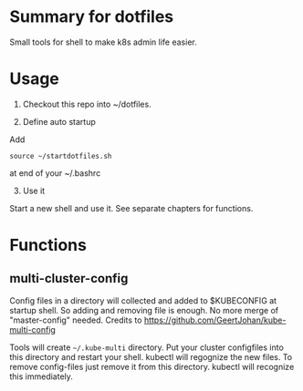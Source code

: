 # Summary for dotfiles 

Small tools for shell to make k8s admin life easier. 

# Usage

1. Checkout this repo into ~/dotfiles.

2. Define auto startup

Add 
```
source ~/startdotfiles.sh
```
at end of your ~/.bashrc

3. Use it

Start a new shell and use it. See separate chapters for functions.


# Functions

## multi-cluster-config
Config files in a directory will collected and added to $KUBECONFIG at startup shell. So adding and removing file is enough. No more merge of "master-config" needed.
Credits to https://github.com/GeertJohan/kube-multi-config

Tools will create `~/.kube-multi` directory. Put your cluster configfiles into this directory and restart your shell. kubectl will regognize the new files. To remove config-files just remove it from this directory. kubectl will recognize this immediately.


